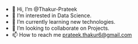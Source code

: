 - 👋 Hi, I’m @Thakur-Prateek
- 👀 I’m interested in Data Science.
- 🌱 I’m currently learning new technologies.
- 💞️ I’m looking to collaborate on Projects.
- 📫 How to reach me prateek.thakur6@gmail.com

<!---
Thakur-Prateek/Thakur-Prateek is a ✨ special ✨ repository because its `README.md` (this file) appears on your GitHub profile.
You can click the Preview link to take a look at your changes.
--->
